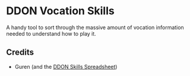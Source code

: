 
# DDON Vocation Skills

A handy tool to sort through the massive amount of vocation information needed to understand how to play it.

## Credits

* Guren (and the [DDON Skills Spreadsheet](https://docs.google.com/spreadsheets/d/1MF7PXo1uZnXQyTMNuMUsvRqyf1JiQgikq1f2glR5BWU/edit#gid=1927142389))